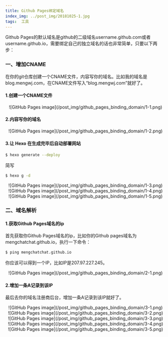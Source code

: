 ```yaml
---
title: Github Pages绑定域名
index_img: ../post_img/20181025-1.jpg
tags:  工具
---
```

Github Pages的默认域名是github的二级域名username.github.com或者username.github.io，需要绑定自己的独立域名的话也非常简单，只要以下两步：

### 一、增加CNAME

在你的git仓库创建一个CNAME文件，内容写你的域名。比如我的域名是blog.mengwj.com，在CNAME文件写入“blog.mengwj.com”就好了。

#### 1.创建一个CNAME文件
<div align="center">
    ![GitHub Pages image](/post_img/github_pages_binding_domain/1-1.png)
</div>

#### 2.内容写你的域名
<div align="center">
    ![GitHub Pages image](/post_img/github_pages_binding_domain/1-2.png)
</div>

#### 3.让 Hexo 在生成完毕后自动部署网站
``` bash
$ hexo generate --deploy
```
简写
``` bash
$ hexo g -d
```

<div align="center">
    ![GitHub Pages image](/post_img/github_pages_binding_domain/1-3.png)
</div>

<div align="center">
    ![GitHub Pages image](/post_img/github_pages_binding_domain/1-4.png)
</div>

<div align="center">
    ![GitHub Pages image](/post_img/github_pages_binding_domain/1-5.png)
</div>


### 二、域名解析

#### 1.获取Github Pages域名的ip

首先获取你Github Pages域名的ip，比如你的Github pages域名为mengchatchat.github.io，执行一下命令：

``` bash
$ ping mengchatchat.github.io
```

你应该可以得到一个IP，比如IP是207.97.227.245。

<div align="center">
    ![GitHub Pages image](/post_img/github_pages_binding_domain/2-1.png)
</div>

#### 2.增加一条A记录到该IP

最后去你的域名注册商后台，增加一条A记录到该IP就好了。

<div align="center">
    ![GitHub Pages image](/post_img/github_pages_binding_domain/3-1.png)
</div>
<div align="center">
    ![GitHub Pages image](/post_img/github_pages_binding_domain/3-2.png)
</div>
<div align="center">
    ![GitHub Pages image](/post_img/github_pages_binding_domain/3-3.png)
</div>
<div align="center">
    ![GitHub Pages image](/post_img/github_pages_binding_domain/3-4.png)
</div>
<div align="center">
    ![GitHub Pages image](/post_img/github_pages_binding_domain/3-5.png)
</div>
